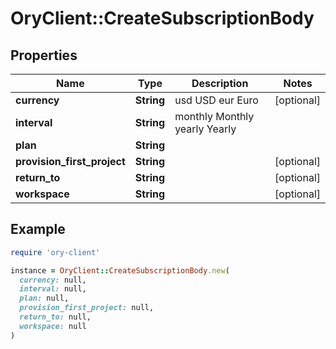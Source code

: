 # OryClient::CreateSubscriptionBody

## Properties

| Name | Type | Description | Notes |
| ---- | ---- | ----------- | ----- |
| **currency** | **String** |  usd USD eur Euro | [optional] |
| **interval** | **String** |  monthly Monthly yearly Yearly |  |
| **plan** | **String** |  |  |
| **provision_first_project** | **String** |  | [optional] |
| **return_to** | **String** |  | [optional] |
| **workspace** | **String** |  | [optional] |

## Example

```ruby
require 'ory-client'

instance = OryClient::CreateSubscriptionBody.new(
  currency: null,
  interval: null,
  plan: null,
  provision_first_project: null,
  return_to: null,
  workspace: null
)
```

